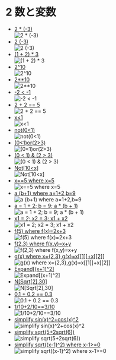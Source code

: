 # 2 数と変数
- [2 \* \(\-3\)](https://www.wolframalpha.com/input?i=2%20%2A%20%28-3%29)<br>![2 \* \(\-3\)](images/01.png)
- [2 \(\-3\)](https://www.wolframalpha.com/input?i=2%20%28-3%29)<br>![2 \(\-3\)](images/02.png)
- [\(1 \+ 2\) \* 3](https://www.wolframalpha.com/input?i=%281%20%2B%202%29%20%2A%203)<br>![\(1 \+ 2\) \* 3](images/03.png)
- [2^10](https://www.wolframalpha.com/input?i=2%5E10)<br>![2^10](images/04.png)
- [2\*\*10](https://www.wolframalpha.com/input?i=2%2A%2A10)<br>![2\*\*10](images/05.png)
- [\-2 < \-1](https://www.wolframalpha.com/input?i=-2%20%3C%20-1)<br>![\-2 < \-1](images/06.png)
- [2 \+ 2 == 5](https://www.wolframalpha.com/input?i=2%20%2B%202%20%3D%3D%205)<br>![2 \+ 2 == 5](images/07.png)
- [x<1](https://www.wolframalpha.com/input?i=x%3C1)<br>![x<1](images/08.png)
- [not\(0<1\)](https://www.wolframalpha.com/input?i=not%280%3C1%29)<br>![not\(0<1\)](images/09.png)
- [\(0<1\)or\(2>3\)](https://www.wolframalpha.com/input?i=%280%3C1%29or%282%3E3%29)<br>![\(0<1\)or\(2>3\)](images/10.png)
- [\(0 < 1\) & \(2 > 3\)](https://www.wolframalpha.com/input?i=%280%20%3C%201%29%20%26%20%282%20%3E%203%29)<br>![\(0 < 1\) & \(2 > 3\)](images/11.png)
- [Not\[10<x\]](https://www.wolframalpha.com/input?i=Not%5B10%3Cx%5D)<br>![Not\[10<x\]](images/12.png)
- [x==5 where x=5](https://www.wolframalpha.com/input?i=x%3D%3D5%20where%20x%3D5)<br>![x==5 where x=5](images/13.png)
- [a \(b\+1\) where a=1\+2,b=9](https://www.wolframalpha.com/input?i=a%20%28b%2B1%29%20where%20a%3D1%2B2%2Cb%3D9)<br>![a \(b\+1\) where a=1\+2,b=9](images/14.png)
- [a = 1 \+ 2; b = 9; a \* \(b \+ 1\)](https://www.wolframalpha.com/input?i=a%20%3D%201%20%2B%202%3B%20b%20%3D%209%3B%20a%20%2A%20%28b%20%2B%201%29)<br>![a = 1 \+ 2; b = 9; a \* \(b \+ 1\)](images/15.png)
- [x1 = 2; x2 = 3; x1 \+ x2](https://www.wolframalpha.com/input?i=x1%20%3D%202%3B%20x2%20%3D%203%3B%20x1%20%2B%20x2)<br>![x1 = 2; x2 = 3; x1 \+ x2](images/16.png)
- [f\(5\) where f\(x\)=2x\+3](https://www.wolframalpha.com/input?i=f%285%29%20where%20f%28x%29%3D2x%2B3)<br>![f\(5\) where f\(x\)=2x\+3](images/17.png)
- [f\(2,3\) where f\(x,y\)=x\+y](https://www.wolframalpha.com/input?i=f%282%2C3%29%20where%20f%28x%2Cy%29%3Dx%2By)<br>![f\(2,3\) where f\(x,y\)=x\+y](images/18.png)
- [g\(x\) where x=\{2,3\},g\(x\)=x\[\[1\]\]\+x\[\[2\]\]](https://www.wolframalpha.com/input?i=g%28x%29%20where%20x%3D%7B2%2C3%7D%2Cg%28x%29%3Dx%5B%5B1%5D%5D%2Bx%5B%5B2%5D%5D)<br>![g\(x\) where x=\{2,3\},g\(x\)=x\[\[1\]\]\+x\[\[2\]\]](images/19.png)
- [Expand\[\(x\+1\)^2\]](https://www.wolframalpha.com/input?i=Expand%5B%28x%2B1%29%5E2%5D)<br>![Expand\[\(x\+1\)^2\]](images/20.png)
- [N\[Sqrt\[2\],30\]](https://www.wolframalpha.com/input?i=N%5BSqrt%5B2%5D%2C30%5D)<br>![N\[Sqrt\[2\],30\]](images/21.png)
- [0\.1 \+ 0\.2 == 0\.3](https://www.wolframalpha.com/input?i=0.1%20%2B%200.2%20%3D%3D%200.3)<br>![0\.1 \+ 0\.2 == 0\.3](images/22.png)
- [1/10\+2/10==3/10](https://www.wolframalpha.com/input?i=1%2F10%2B2%2F10%3D%3D3%2F10)<br>![1/10\+2/10==3/10](images/23.png)
- [simplify sin\(x\)^2\+cos\(x\)^2](https://www.wolframalpha.com/input?i=simplify%20sin%28x%29%5E2%2Bcos%28x%29%5E2)<br>![simplify sin\(x\)^2\+cos\(x\)^2](images/24.png)
- [simplify sqrt\(5\+2sqrt\(6\)\)](https://www.wolframalpha.com/input?i=simplify%20sqrt%285%2B2sqrt%286%29%29)<br>![simplify sqrt\(5\+2sqrt\(6\)\)](images/25.png)
- [simplify sqrt\(\(x\-1\)^2\) where x\-1>=0](https://www.wolframalpha.com/input?i=simplify%20sqrt%28%28x-1%29%5E2%29%20where%20x-1%3E%3D0)<br>![simplify sqrt\(\(x\-1\)^2\) where x\-1>=0](images/26.png)
